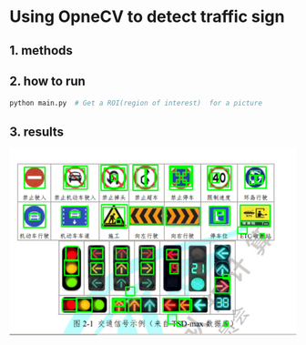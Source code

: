 # Using OpneCV to detect traffic sign

## 1. methods

## 2. how to run 

```python
python main.py  # Get a ROI(region of interest)  for a picture
```

## 3. results 

<p align="center">
  <img width="1000" src="image_github/img_ROI.png">
</p>






